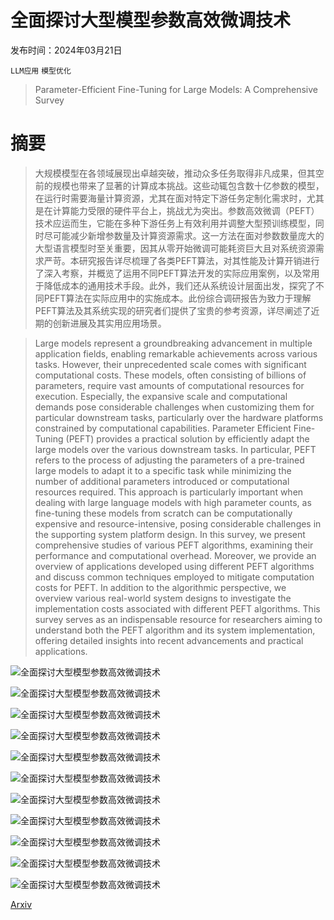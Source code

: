 # 全面探讨大型模型参数高效微调技术

发布时间：2024年03月21日

`LLM应用` `模型优化`

> Parameter-Efficient Fine-Tuning for Large Models: A Comprehensive Survey

# 摘要

> 大规模模型在各领域展现出卓越突破，推动众多任务取得非凡成果，但其空前的规模也带来了显著的计算成本挑战。这些动辄包含数十亿参数的模型，在运行时需要海量计算资源，尤其在面对特定下游任务定制化需求时，尤其是在计算能力受限的硬件平台上，挑战尤为突出。参数高效微调（PEFT）技术应运而生，它能在多种下游任务上有效利用并调整大型预训练模型，同时尽可能减少新增参数量及计算资源需求。这一方法在面对参数数量庞大的大型语言模型时至关重要，因其从零开始微调可能耗资巨大且对系统资源需求严苛。本研究报告详尽梳理了各类PEFT算法，对其性能及计算开销进行了深入考察，并概览了运用不同PEFT算法开发的实际应用案例，以及常用于降低成本的通用技术手段。此外，我们还从系统设计层面出发，探究了不同PEFT算法在实际应用中的实施成本。此份综合调研报告为致力于理解PEFT算法及其系统实现的研究者们提供了宝贵的参考资源，详尽阐述了近期的创新进展及其实用应用场景。

> Large models represent a groundbreaking advancement in multiple application fields, enabling remarkable achievements across various tasks. However, their unprecedented scale comes with significant computational costs. These models, often consisting of billions of parameters, require vast amounts of computational resources for execution. Especially, the expansive scale and computational demands pose considerable challenges when customizing them for particular downstream tasks, particularly over the hardware platforms constrained by computational capabilities. Parameter Efficient Fine-Tuning (PEFT) provides a practical solution by efficiently adapt the large models over the various downstream tasks. In particular, PEFT refers to the process of adjusting the parameters of a pre-trained large models to adapt it to a specific task while minimizing the number of additional parameters introduced or computational resources required. This approach is particularly important when dealing with large language models with high parameter counts, as fine-tuning these models from scratch can be computationally expensive and resource-intensive, posing considerable challenges in the supporting system platform design. In this survey, we present comprehensive studies of various PEFT algorithms, examining their performance and computational overhead. Moreover, we provide an overview of applications developed using different PEFT algorithms and discuss common techniques employed to mitigate computation costs for PEFT. In addition to the algorithmic perspective, we overview various real-world system designs to investigate the implementation costs associated with different PEFT algorithms. This survey serves as an indispensable resource for researchers aiming to understand both the PEFT algorithm and its system implementation, offering detailed insights into recent advancements and practical applications.

![全面探讨大型模型参数高效微调技术](../../../paper_images/2403.14608/x1.png)

![全面探讨大型模型参数高效微调技术](../../../paper_images/2403.14608/x2.png)

![全面探讨大型模型参数高效微调技术](../../../paper_images/2403.14608/x3.png)

![全面探讨大型模型参数高效微调技术](../../../paper_images/2403.14608/x4.png)

![全面探讨大型模型参数高效微调技术](../../../paper_images/2403.14608/x5.png)

![全面探讨大型模型参数高效微调技术](../../../paper_images/2403.14608/x6.png)

![全面探讨大型模型参数高效微调技术](../../../paper_images/2403.14608/x7.png)

![全面探讨大型模型参数高效微调技术](../../../paper_images/2403.14608/x8.png)

![全面探讨大型模型参数高效微调技术](../../../paper_images/2403.14608/x9.png)

![全面探讨大型模型参数高效微调技术](../../../paper_images/2403.14608/x10.png)

![全面探讨大型模型参数高效微调技术](../../../paper_images/2403.14608/x11.png)

[Arxiv](https://arxiv.org/abs/2403.14608)